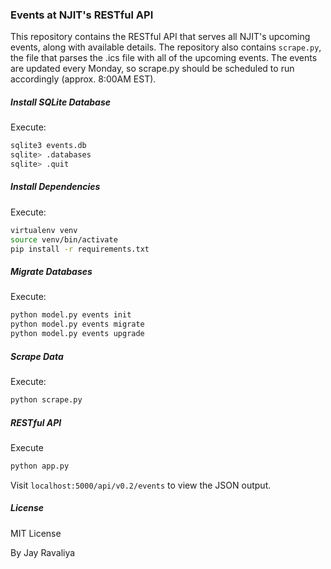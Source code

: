 ### Events at NJIT's RESTful API

This repository contains the RESTful API that serves all NJIT's upcoming events, along with available details. The repository also contains `scrape.py`, the file that parses the .ics file with all of the upcoming events. The events are updated every Monday, so scrape.py should be scheduled to run accordingly (approx. 8:00AM EST).

##### Install SQLite Database
Execute:

```bash
sqlite3 events.db
sqlite> .databases
sqlite> .quit
```

##### Install Dependencies 
Execute:

```bash
virtualenv venv
source venv/bin/activate
pip install -r requirements.txt
```

##### Migrate Databases
Execute:

```bash
python model.py events init
python model.py events migrate
python model.py events upgrade 
```

##### Scrape Data
Execute:

```bash
python scrape.py
```

##### RESTful API
Execute

```bash
python app.py
```

Visit `localhost:5000/api/v0.2/events` to view the JSON output.

##### License
MIT License



By Jay Ravaliya
